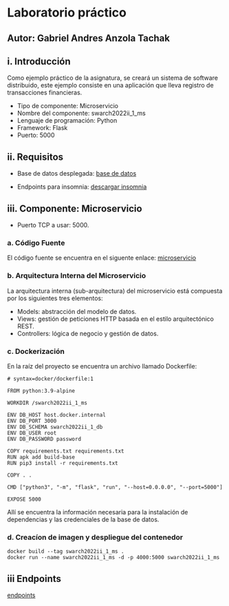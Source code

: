 # Laboratorio práctico

## Autor: Gabriel Andres Anzola Tachak

## i. Introducción

Como ejemplo práctico de la asignatura, se creará un sistema de software distribuido, este ejemplo consiste en una aplicación que lleva registro de transacciones financieras.

- Tipo de componente: Microservicio
- Nombre del componente: swarch2022ii_1_ms
- Lenguaje de programación: Python
- Framework: Flask
- Puerto: 5000

## ii. Requisitos

- Base de datos desplegada: [base de datos](https://github.com/ganzola/swarch2022ii_ganzola_1_db)

- Endpoints para insomnia: [descargar insomnia](https://insomnia.rest/)

## iii. Componente: Microservicio

- Puerto TCP a usar: 5000.

### a. Código Fuente

El código fuente se encuentra en el siguente enlace: [microservicio](https://github.com/ganzola/swarch2022ii_ganzola_1_ms)

### b. Arquitectura Interna del Microservicio

La arquitectura interna (sub-arquitectura) del microservicio está compuesta por los siguientes tres elementos:

- Models: abstracción del modelo de datos.
- Views: gestión de peticiones HTTP basada en el estilo arquitectónico REST.
- Controllers: lógica de negocio y gestión de datos.

### c. Dockerización

En la raíz del proyecto se encuentra un archivo llamado Dockerfile:

```docker
# syntax=docker/dockerfile:1

FROM python:3.9-alpine

WORKDIR /swarch2022ii_1_ms

ENV DB_HOST host.docker.internal
ENV DB_PORT 3000
ENV DB_SCHEMA swarch2022ii_1_db
ENV DB_USER root
ENV DB_PASSWORD password

COPY requirements.txt requirements.txt
RUN apk add build-base
RUN pip3 install -r requirements.txt

COPY . .

CMD ["python3", "-m", "flask", "run", "--host=0.0.0.0", "--port=5000"]

EXPOSE 5000
```

Allí se encuentra la información necesaria para la instalación de dependencias y las credenciales de la base de datos.

### d. Creacíon de imagen y despliegue del contenedor

```console
docker build --tag swarch2022ii_1_ms .
docker run --name swarch2022ii_1_ms -d -p 4000:5000 swarch2022ii_1_ms
```

## iii Endpoints

[endpoints](https://github.com/ganzola/swarch2022ii_ganzola_1_ms/blob/main/endpoints.json)
